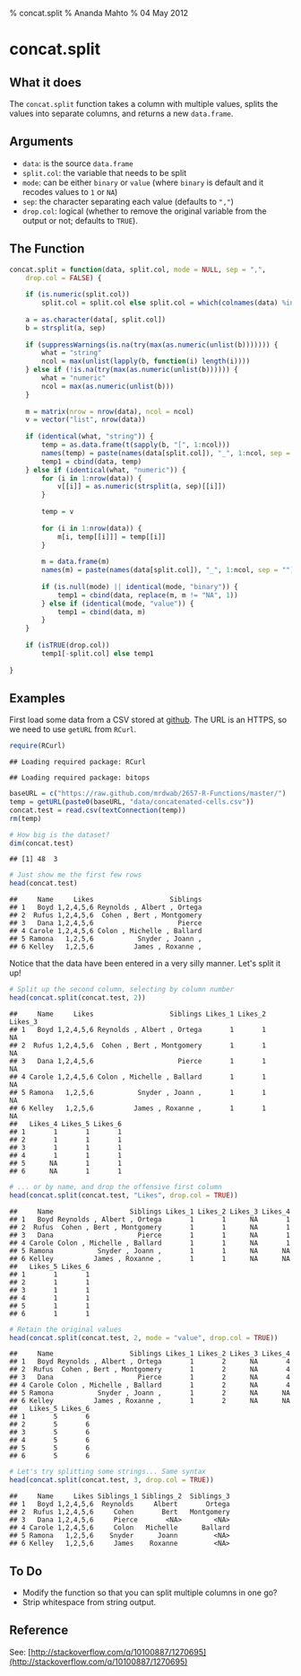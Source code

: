 % concat.split
% Ananda Mahto
% 04 May 2012

concat.split
============

What it does
------------

The `concat.split` function takes a column with multiple values, splits the values into separate columns, and returns a new `data.frame`.

Arguments
---------

* `data`: is the source `data.frame`
* `split.col`: the variable that needs to be split
* `mode`: can be either `binary` or `value` (where `binary` is default and it recodes values to `1` or `NA`)
* `sep`: the character separating each value (defaults to `","`) 
* `drop.col`: logical (whether to remove the original variable from the output or not; defaults to `TRUE`).

The Function
------------



```r
concat.split = function(data, split.col, mode = NULL, sep = ",", 
    drop.col = FALSE) {
    
    if (is.numeric(split.col)) 
        split.col = split.col else split.col = which(colnames(data) %in% split.col)
    
    a = as.character(data[, split.col])
    b = strsplit(a, sep)
    
    if (suppressWarnings(is.na(try(max(as.numeric(unlist(b))))))) {
        what = "string"
        ncol = max(unlist(lapply(b, function(i) length(i))))
    } else if (!is.na(try(max(as.numeric(unlist(b)))))) {
        what = "numeric"
        ncol = max(as.numeric(unlist(b)))
    }
    
    m = matrix(nrow = nrow(data), ncol = ncol)
    v = vector("list", nrow(data))
    
    if (identical(what, "string")) {
        temp = as.data.frame(t(sapply(b, "[", 1:ncol)))
        names(temp) = paste(names(data[split.col]), "_", 1:ncol, sep = "")
        temp1 = cbind(data, temp)
    } else if (identical(what, "numeric")) {
        for (i in 1:nrow(data)) {
            v[[i]] = as.numeric(strsplit(a, sep)[[i]])
        }
        
        temp = v
        
        for (i in 1:nrow(data)) {
            m[i, temp[[i]]] = temp[[i]]
        }
        
        m = data.frame(m)
        names(m) = paste(names(data[split.col]), "_", 1:ncol, sep = "")
        
        if (is.null(mode) || identical(mode, "binary")) {
            temp1 = cbind(data, replace(m, m != "NA", 1))
        } else if (identical(mode, "value")) {
            temp1 = cbind(data, m)
        }
    }
    
    if (isTRUE(drop.col)) 
        temp1[-split.col] else temp1
    
}
```




Examples
--------

First load some data from a CSV stored at [github](http://github.com). The URL is an HTTPS, so we need to use `getURL` from `RCurl`.



```r
require(RCurl)
```



```
## Loading required package: RCurl
```



```
## Loading required package: bitops
```



```r
baseURL = c("https://raw.github.com/mrdwab/2657-R-Functions/master/")
temp = getURL(paste0(baseURL, "data/concatenated-cells.csv"))
concat.test = read.csv(textConnection(temp))
rm(temp)

# How big is the dataset?
dim(concat.test)
```



```
## [1] 48  3
```



```r
# Just show me the first few rows
head(concat.test)
```



```
##     Name     Likes                   Siblings
## 1   Boyd 1,2,4,5,6 Reynolds , Albert , Ortega
## 2  Rufus 1,2,4,5,6  Cohen , Bert , Montgomery
## 3   Dana 1,2,4,5,6                     Pierce
## 4 Carole 1,2,4,5,6 Colon , Michelle , Ballard
## 5 Ramona   1,2,5,6           Snyder , Joann ,
## 6 Kelley   1,2,5,6          James , Roxanne ,
```




Notice that the data have been entered in a very silly manner. Let's split it up!



```r
# Split up the second column, selecting by column number
head(concat.split(concat.test, 2))
```



```
##     Name     Likes                   Siblings Likes_1 Likes_2 Likes_3
## 1   Boyd 1,2,4,5,6 Reynolds , Albert , Ortega       1       1      NA
## 2  Rufus 1,2,4,5,6  Cohen , Bert , Montgomery       1       1      NA
## 3   Dana 1,2,4,5,6                     Pierce       1       1      NA
## 4 Carole 1,2,4,5,6 Colon , Michelle , Ballard       1       1      NA
## 5 Ramona   1,2,5,6           Snyder , Joann ,       1       1      NA
## 6 Kelley   1,2,5,6          James , Roxanne ,       1       1      NA
##   Likes_4 Likes_5 Likes_6
## 1       1       1       1
## 2       1       1       1
## 3       1       1       1
## 4       1       1       1
## 5      NA       1       1
## 6      NA       1       1
```



```r
# ... or by name, and drop the offensive first column
head(concat.split(concat.test, "Likes", drop.col = TRUE))
```



```
##     Name                   Siblings Likes_1 Likes_2 Likes_3 Likes_4
## 1   Boyd Reynolds , Albert , Ortega       1       1      NA       1
## 2  Rufus  Cohen , Bert , Montgomery       1       1      NA       1
## 3   Dana                     Pierce       1       1      NA       1
## 4 Carole Colon , Michelle , Ballard       1       1      NA       1
## 5 Ramona           Snyder , Joann ,       1       1      NA      NA
## 6 Kelley          James , Roxanne ,       1       1      NA      NA
##   Likes_5 Likes_6
## 1       1       1
## 2       1       1
## 3       1       1
## 4       1       1
## 5       1       1
## 6       1       1
```



```r
# Retain the original values
head(concat.split(concat.test, 2, mode = "value", drop.col = TRUE))
```



```
##     Name                   Siblings Likes_1 Likes_2 Likes_3 Likes_4
## 1   Boyd Reynolds , Albert , Ortega       1       2      NA       4
## 2  Rufus  Cohen , Bert , Montgomery       1       2      NA       4
## 3   Dana                     Pierce       1       2      NA       4
## 4 Carole Colon , Michelle , Ballard       1       2      NA       4
## 5 Ramona           Snyder , Joann ,       1       2      NA      NA
## 6 Kelley          James , Roxanne ,       1       2      NA      NA
##   Likes_5 Likes_6
## 1       5       6
## 2       5       6
## 3       5       6
## 4       5       6
## 5       5       6
## 6       5       6
```



```r
# Let's try splitting some strings... Same syntax
head(concat.split(concat.test, 3, drop.col = TRUE))
```



```
##     Name     Likes Siblings_1 Siblings_2  Siblings_3
## 1   Boyd 1,2,4,5,6  Reynolds     Albert       Ortega
## 2  Rufus 1,2,4,5,6     Cohen       Bert   Montgomery
## 3   Dana 1,2,4,5,6     Pierce       <NA>        <NA>
## 4 Carole 1,2,4,5,6     Colon   Michelle      Ballard
## 5 Ramona   1,2,5,6    Snyder      Joann         <NA>
## 6 Kelley   1,2,5,6     James    Roxanne         <NA>
```




To Do
-----

* Modify the function so that you can split multiple columns in one go?
* Strip whitespace from string output.

Reference
---------

See: [http://stackoverflow.com/q/10100887/1270695](http://stackoverflow.com/q/10100887/1270695)
